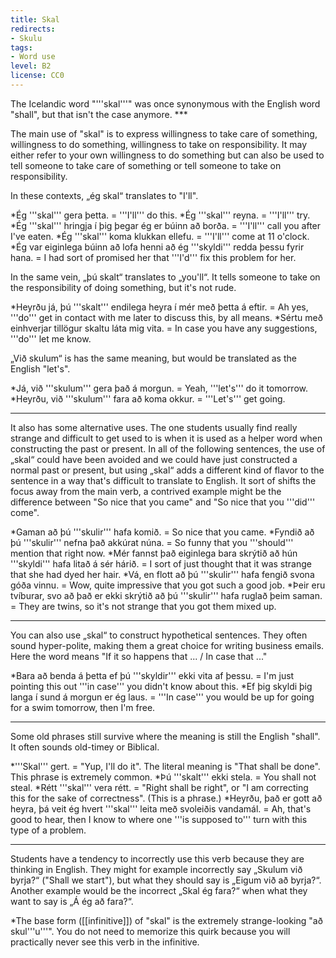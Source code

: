 ```yaml
---
title: Skal
redirects:
- Skulu
tags:
- Word use
level: B2
license: CC0
---
```


<div class="book">
The Icelandic word "'''skal'''" was once synonymous with the English word "shall", but that isn't the case anymore.
***

The main use of "skal" is to express willingness to take care of something, willingness to do something, willingness to take on responsibility. It may either refer to your own willingness to do something but can also be used to tell someone to take care of something or tell someone to take on responsibility.

In these contexts, „ég skal“ translates to "I'll".

*Ég '''skal''' gera þetta. = '''I'll''' do this.
*Ég '''skal''' reyna. = '''I'll''' try.
*Ég '''skal''' hringja í þig þegar ég er búinn að borða. = '''I'll''' call you after I've eaten.
*Ég '''skal''' koma klukkan ellefu. = '''I'll''' come at 11 o'clock.
*Ég var eiginlega búinn að lofa henni að ég '''skyldi''' redda þessu fyrir hana. = I had sort of promised her that '''I'd''' fix this problem for her.

In the same vein, „þú skalt“ translates to „you'll“. It tells someone to take on the responsibility of doing something, but it's not rude.

*Heyrðu já, þú '''skalt''' endilega heyra í mér með þetta á eftir. = Ah yes, '''do''' get in contact with me later to discuss this, by all means.
*Sértu með einhverjar tillögur skaltu láta mig vita. = In case you have any suggestions, '''do''' let me know.

„Við skulum“ is has the same meaning, but would be translated as the English "let's".

*Já, við '''skulum''' gera það á morgun. = Yeah, '''let's''' do it tomorrow.
*Heyrðu, við '''skulum''' fara að koma okkur. = '''Let's''' get going.

***

It also has some alternative uses. The one students usually find really strange and difficult to get used to is when it is used as a helper word when constructing the past or present. In all of the following sentences, the use of „skal“ could have been avoided and we could have just constructed a normal past or present, but using „skal“ adds a different kind of flavor to the sentence in a way that's difficult to translate to English. It sort of shifts the focus away from the main verb, a contrived example might be the difference between "So nice that you came" and "So nice that you '''did''' come".

*Gaman að þú '''skulir''' hafa komið. = So nice that you came.
*Fyndið að þú '''skulir''' nefna það akkúrat núna. = So funny that you '''should''' mention that right now.
*Mér fannst það eiginlega bara skrýtið að hún '''skyldi''' hafa litað á sér hárið. = I sort of just thought that it was strange that she had dyed her hair.
*Vá, en flott að þú '''skulir''' hafa fengið svona góða vinnu. = Wow, quite impressive that you got such a good job.
*Þeir eru tvíburar, svo að það er ekki skrýtið að þú '''skulir''' hafa ruglað þeim saman. = They are twins, so it's not strange that you got them mixed up.

***

You can also use „skal“ to construct hypothetical sentences. They often sound hyper-polite, making them a great choice for writing business emails. Here the word means "If it so happens that ... / In case that ..."

*Bara að benda á þetta ef þú '''skyldir''' ekki vita af þessu. = I'm just pointing this out '''in case''' you didn't know about this.
*Ef þig skyldi þig langa í sund á morgun er ég laus. = '''In case''' you would be up for going for a swim tomorrow, then I'm free.

***

Some old phrases still survive where the meaning is still the English "shall". It often sounds old-timey or Biblical.

*'''Skal''' gert. = "Yup, I'll do it". The literal meaning is "That shall be done". This phrase is extremely common.
*Þú '''skalt''' ekki stela. = You shall not steal.
*Rétt '''skal''' vera rétt. = "Right shall be right", or "I am correcting this for the sake of correctness". (This is a phrase.)
*Heyrðu, það er gott að heyra, þá veit ég hvert '''skal''' leita með svoleiðis vandamál. = Ah, that's good to hear, then I know to where one '''is supposed to''' turn with this type of a problem.

***

Students have a tendency to incorrectly use this verb because they are thinking in English. They might for example incorrectly say „Skulum við byrja?“ ("Shall we start"), but what they should say is „Eigum við að byrja?“. Another example would be the incorrect „Skal ég fara?“ when what they want to say is „Á ég að fara?“.
</div>

<notes>
*The base form ([[infinitive]]) of "skal" is the extremely strange-looking "að skul'''u'''". You do not need to memorize this quirk because you will practically never see this verb in the infinitive.
</notes>